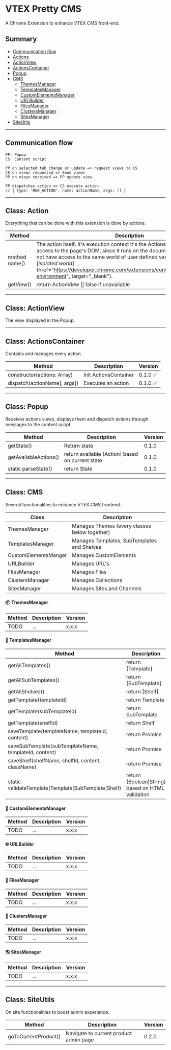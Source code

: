 # VTEX Pretty CMS

A Chrome Extension to enhance VTEX CMS front-end.

## Summary

* [Communication flow](#communication-flow)
* [Actions](#class-action)
* [ActionView](#class-actionview)
* [ActionsContainer](#class-actioncontainer)
* [Popup](#class-popup)
* [CMS](#class-cms)
  * [ThemesManager](#package-themesmanager)
  * [TemplatesManager](#pencil-templatesmanager)
  * [CustomElementsManager](#nutandbolt-customelementsmanager)
  * [URLBuilder](#globewithmeridians-urlbuilder)
  * [FilesManager](#filefolder-filesmanager)
  * [ClustersManager](#grapes-clustersmanager)
  * [SitesManager](#earthamericas-sitesmanager)
* [SiteUtils](#class-siteutils)

-------------------
## Communication flow

```
PP: Popup
CS: Content script

PP on selected tab change or update => request views to CS
CS on views requested => Send views
PP on views received => PP update view

PP dispatches action => CS execute action
// { type: 'RUN_ACTION', name: actionName, args: [] }
```

-------------------
## Class: Action

Everything that can be done with this extension is done by actions.

Method | Description | Version
-------|-------------|--------
method name() | The action itself. It's execution context it's the ActionsContainer. It will have access to the page's DOM, since it runs on the document. Although it does not have access to the same world of user defined variables. It's lives in an [_isolated world_](href="https://developer.chrome.com/extensions/content_scripts#execution-environment", target="_blank"). | 0.1.0
getView() | return ActionView \|\| false if unavailable | 0.1.0


------------------------
## Class: ActionView

The view displayed in the Popup.

------------------------
## Class: ActionsContainer

Contains and manages every action.

Method | Description | Version
-------|-------------|--------
constructor(actions: Array) | Init ActionsContainer | 0.1.0 :white_check_mark:
dispatch(actionName[, args]) | Executes an action | 0.1.0 :white_check_mark:


-------------------

## Class: Popup
Receives actions views, displays them and dispatch actions through messages to the content script.

Method | Description | Version
-------|-------------|--------
getState() | Return state | 0.1.0
getAvailableActions() | return available [Action] based on current state | 0.1.0
static parseState() | return State | 0.1.0

-------------------

## Class: CMS
Several functionalities to enhance VTEX CMS frontend.

Class | Description
------|------------
ThemesManager | Manages Themes (every classes below together)
TemplatesManager | Manages Templates, SubTemplates and Shelves
CustomElementsManger | Manages CustomElements
URLBuilder | Manages URL's
FilesManager | Manages Files
ClustersManager | Manages Collections
SitesManager | Manages Sites and Channels

#### :package: ThemesManager
Method | Description | Version
-------|-------------|----------
TODO | ... | x.x.x

#### :pencil: TemplatesManager
Method | Description | Version
-------|-------------|--------------------
getAllTemplates() | return [Template] | 0.1.0
getAllSubTemplates() | return [SubTemplate] | 0.1.0
getAllShelves() | return [Shelf] | 0.1.0
getTemplate(templateId) | return Template | 0.1.0
getTemplate(subTemplateId) | return SubTemplate | 0.1.0
getTemplate(shelfId) | return Shelf | 0.1.0
saveTemplate(templateName, templateId, content) | return Promise | 0.1.0
saveSubTemplate(subTemplateName, templateId, content) | return Promise | 0.1.0
saveShelf(shelfName, shelfId, content, className) | return Promise | 0.1.0
static validateTemplate(Template\|SubTemplate\|Shelf) | return (Boolean\|String) based on HTML validation | 0.2.0

#### :nut_and_bolt: CustomElementsManager
Method | Description | Version
-------|-------------|--------
TODO | ... | x.x.x

#### :globe_with_meridians: URLBuilder
Method | Description | Version
-------|-------------|--------
TODO | ... | x.x.x

#### :file_folder: FilesManager
Method | Description | Version
-------|-------------|--------
TODO | ... | x.x.x

#### :grapes: ClustersManager
Method | Description | Version
-------|-------------|--------
TODO | ... | x.x.x

#### :earth_americas: SitesManager
Method | Description | Version
-------|-------------|--------
TODO | ... | x.x.x

---------------------
## Class: SiteUtils
On site functionalities to boost admin experience.

Method | Description | Version
-------|-------------|--------
goToCurrentProduct() | Navigate to current product admin page | 0.2.0
